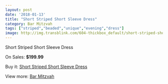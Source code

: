 ```yaml
---
layout: post
date: '2018-01-13'
title: "Short Striped Short Sleeve Dress"
category: Bar Mitzvah
tags: ["striped","beaded","unique","evening","dress"]
image: http://img.transblink.com/604-thickbox_default/short-striped-short-sleeve-dress.jpg
---
```

Short Striped Short Sleeve Dress

On Sales: **$199.99**
<a href="https://www.transblink.com/en/bar-mitzvah/165-short-striped-short-sleeve-dress.html"><amp-img layout="responsive" width="600" height="600" src="//img.transblink.com/604-thickbox_default/short-striped-short-sleeve-dress.jpg" alt="Short Striped Short Sleeve Dress 0" /></a>
<a href="https://www.transblink.com/en/bar-mitzvah/165-short-striped-short-sleeve-dress.html"><amp-img layout="responsive" width="600" height="600" src="//img.transblink.com/606-thickbox_default/short-striped-short-sleeve-dress.jpg" alt="Short Striped Short Sleeve Dress 1" /></a>
<a href="https://www.transblink.com/en/bar-mitzvah/165-short-striped-short-sleeve-dress.html"><amp-img layout="responsive" width="600" height="600" src="//img.transblink.com/605-thickbox_default/short-striped-short-sleeve-dress.jpg" alt="Short Striped Short Sleeve Dress 2" /></a>

Buy it: [Short Striped Short Sleeve Dress](https://www.transblink.com/en/bar-mitzvah/165-short-striped-short-sleeve-dress.html "Short Striped Short Sleeve Dress")

View more: [Bar Mitzvah](https://www.transblink.com/en/2-bar-mitzvah "Bar Mitzvah")